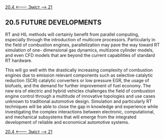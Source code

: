 [20.4 <--- ](20_4.md) [   Зміст   ](README.md) [--> 21](21.md)

## 20.5 FUTURE DEVELOPMENTS

RT and HIL methods will certainly benefit from parallel computing, especially through the introduction of multicore processors. Particularly in the field of combustion engines, parallelization may pave the way toward RT simulation of one- dimensional gas dynamics, multizone cylinder models, and even CFD models that are beyond the current capabilities of standard RT hardware.

This will go well with the drastically increasing complexity of combustion engines due to emission relevant components such as selective catalytic reduction (SCR) catalytic converters or low pressure EGR, the usage of biofuels, and the demand for further improvement of fuel economy. The new era of electric and hybrid vehicles challenges the field of combustion engine control through a multitude of innovative topologies and use cases unknown to traditional automotive design. Simulation and particularly RT techniques will be able to close the gap in knowledge and experience while investigating the complex interactions between electronic, computational, and mechanical subsystems that will emerge from the integrated development of reliable and economical automotive systems.

[20.4 <--- ](20_4.md) [   Зміст   ](README.md) [--> 21](21.md)